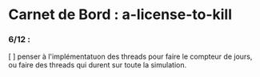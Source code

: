 # Carnet de Bord : a-license-to-kill 

### 6/12 : 

[ ]   penser à l'implémentatuon des threads pour faire le compteur de jours, ou faire des threads qui durent sur toute la simulation. 

